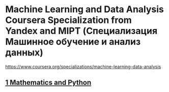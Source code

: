 # Machine Learning and Data Analysis Coursera Specialization from Yandex and MIPT (Специализация Машинное обучение и анализ данных)
https://www.coursera.org/specializations/machine-learning-data-analysis

## [1 Mathematics and Python](1%20Математика%20и%20Python%20для%20анализа%20данных%20(Mathematics%20and%20Python))
